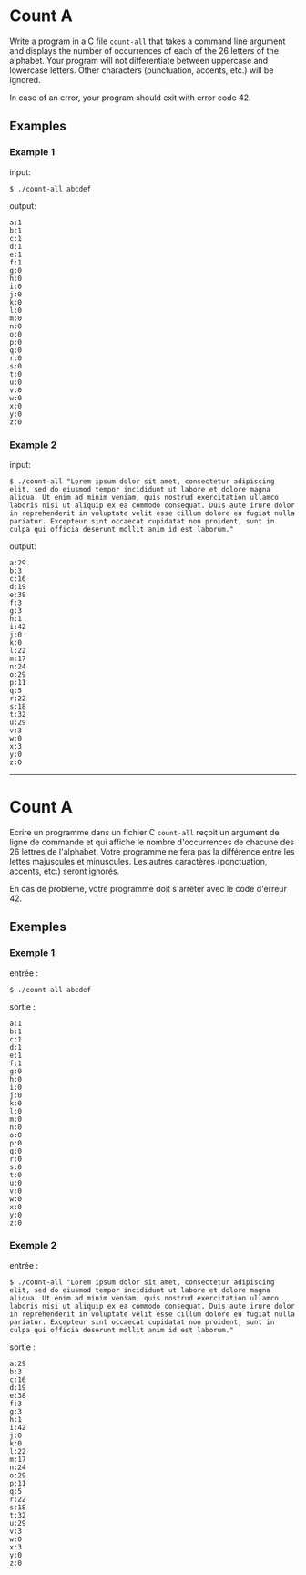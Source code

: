 # Count A

Write a program in a C file `count-all` that takes a command line argument and displays the number of occurrences of each of the 26 letters of the alphabet. Your program will not differentiate between uppercase and lowercase letters. Other characters (punctuation, accents, etc.) will be ignored.

In case of an error, your program should exit with error code 42.

## Examples
### Example 1
input:
```
$ ./count-all abcdef
```
output:
```
a:1
b:1
c:1
d:1
e:1
f:1
g:0
h:0
i:0
j:0
k:0
l:0
m:0
n:0
o:0
p:0
q:0
r:0
s:0
t:0
u:0
v:0
w:0
x:0
y:0
z:0
```
### Example 2
input:
```
$ ./count-all "Lorem ipsum dolor sit amet, consectetur adipiscing elit, sed do eiusmod tempor incididunt ut labore et dolore magna aliqua. Ut enim ad minim veniam, quis nostrud exercitation ullamco laboris nisi ut aliquip ex ea commodo consequat. Duis aute irure dolor in reprehenderit in voluptate velit esse cillum dolore eu fugiat nulla pariatur. Excepteur sint occaecat cupidatat non proident, sunt in culpa qui officia deserunt mollit anim id est laborum."
```
output:
```
a:29
b:3
c:16
d:19
e:38
f:3
g:3
h:1
i:42
j:0
k:0
l:22
m:17
n:24
o:29
p:11
q:5
r:22
s:18
t:32
u:29
v:3
w:0
x:3
y:0
z:0
```
---

# Count A

Ecrire un programme dans un fichier C `count-all` reçoit un argument de ligne de commande et qui affiche
le nombre d'occurrences de chacune des 26 lettres de l'alphabet. Votre programme ne fera pas la différence entre les lettes majuscules et minuscules. Les autres caractères (ponctuation, accents, etc.) seront ignorés.

En cas de problème, votre programme doit s'arrêter avec le code d'erreur 42.


## Exemples
### Exemple 1
entrée :
```
$ ./count-all abcdef
```
sortie :
```
a:1
b:1
c:1
d:1
e:1
f:1
g:0
h:0
i:0
j:0
k:0
l:0
m:0
n:0
o:0
p:0
q:0
r:0
s:0
t:0
u:0
v:0
w:0
x:0
y:0
z:0
```
### Exemple 2
entrée :
```
$ ./count-all "Lorem ipsum dolor sit amet, consectetur adipiscing elit, sed do eiusmod tempor incididunt ut labore et dolore magna aliqua. Ut enim ad minim veniam, quis nostrud exercitation ullamco laboris nisi ut aliquip ex ea commodo consequat. Duis aute irure dolor in reprehenderit in voluptate velit esse cillum dolore eu fugiat nulla pariatur. Excepteur sint occaecat cupidatat non proident, sunt in culpa qui officia deserunt mollit anim id est laborum."
```
sortie :
```
a:29
b:3
c:16
d:19
e:38
f:3
g:3
h:1
i:42
j:0
k:0
l:22
m:17
n:24
o:29
p:11
q:5
r:22
s:18
t:32
u:29
v:3
w:0
x:3
y:0
z:0
```
